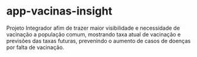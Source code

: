 # app-vacinas-insight
Projeto Integrador afim de trazer maior visibilidade e necessidade de vacinação a população comum, mostrando taxa atual de vacinação e previsões das taxas futuras, prevenindo o aumento de casos de doenças por falta de vacinação.
